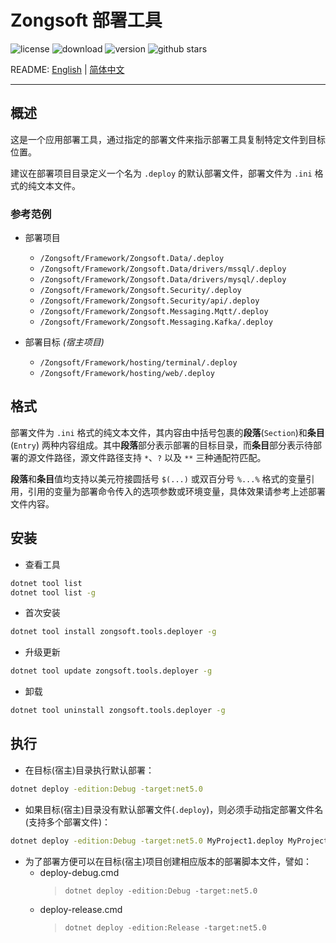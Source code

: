 ﻿# Zongsoft 部署工具

![license](https://img.shields.io/github/license/Zongsoft/Zongsoft.Tools.Deployer) ![download](https://img.shields.io/nuget/dt/Zongsoft.Tools.Deployer) ![version](https://img.shields.io/github/v/release/Zongsoft/Zongsoft.Tools.Deployer?include_prereleases) ![github stars](https://img.shields.io/github/stars/Zongsoft/Zongsoft.Tools.Deployer?style=social)

README: [English](https://github.com/Zongsoft/Zongsoft.Tools.Deployer/blob/master/README.md) | [简体中文](https://github.com/Zongsoft/Zongsoft.Tools.Deployer/blob/master/README-zh_CN.md)

-----

## 概述

这是一个应用部署工具，通过指定的部署文件来指示部署工具复制特定文件到目标位置。

建议在部署项目目录定义一个名为 `.deploy` 的默认部署文件，部署文件为 `.ini` 格式的纯文本文件。


### 参考范例

- 部署项目
	- `/Zongsoft/Framework/Zongsoft.Data/.deploy`
	- `/Zongsoft/Framework/Zongsoft.Data/drivers/mssql/.deploy`
	- `/Zongsoft/Framework/Zongsoft.Data/drivers/mysql/.deploy`
	- `/Zongsoft/Framework/Zongsoft.Security/.deploy`
	- `/Zongsoft/Framework/Zongsoft.Security/api/.deploy`
	- `/Zongsoft/Framework/Zongsoft.Messaging.Mqtt/.deploy`
	- `/Zongsoft/Framework/Zongsoft.Messaging.Kafka/.deploy`

- 部署目标 *(宿主项目)*
	- `/Zongsoft/Framework/hosting/terminal/.deploy`
	- `/Zongsoft/Framework/hosting/web/.deploy`


## 格式

部署文件为 `.ini` 格式的纯文本文件，其内容由中括号包裹的**段落**(`Section`)和**条目**(`Entry`) 两种内容组成。其中**段落**部分表示部署的目标目录，而**条目**部分表示待部署的源文件路径，源文件路径支持 `*`、`?` 以及 `**` 三种通配符匹配。

**段落**和**条目**值均支持以美元符接圆括号 `$(...)` 或双百分号 `%...%` 格式的变量引用，引用的变量为部署命令传入的选项参数或环境变量，具体效果请参考上述部署文件内容。


## 安装

- 查看工具
```bash
dotnet tool list
dotnet tool list -g
```

- 首次安装
```bash
dotnet tool install zongsoft.tools.deployer -g
```

- 升级更新
```bash
dotnet tool update zongsoft.tools.deployer -g
```

- 卸载
```bash
dotnet tool uninstall zongsoft.tools.deployer -g
```


## 执行

- 在目标(宿主)目录执行默认部署：
```bash
dotnet deploy -edition:Debug -target:net5.0
```

- 如果目标(宿主)目录没有默认部署文件(`.deploy`)，则必须手动指定部署文件名(支持多个部署文件)：
```bash
dotnet deploy -edition:Debug -target:net5.0 MyProject1.deploy MyProject2.deploy MyProject3.deploy
```

- 为了部署方便可以在目标(宿主)项目创建相应版本的部署脚本文件，譬如：
	- deploy-debug.cmd
		> `dotnet deploy -edition:Debug -target:net5.0`
	- deploy-release.cmd
		> `dotnet deploy -edition:Release -target:net5.0`
